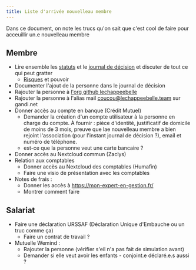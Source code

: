 ```yaml
---
title: Liste d'arrivée nouvelleau membre
---
```


Dans ce document, on note les trucs qu'on sait que c'est cool de faire pour acceuillir un.e nouvelleau membre

## Membre

- Lire ensemble les [statuts](./statuts.md) et le [journal de décision](./journal-de-décisions.md) et discuter de tout ce qui peut gratter
  - [Risques](./modele-de-menace.md) et pouvoir  
- Documenter l'ajout de la personne dans le journal de décision
- Rajouter la personne à [l'org github lechappeebelle](https://github.com/orgs/lechappeebelle/people)
- Rajouter la personne à l'alias mail coucou@lechappeebelle.team sur gandi.net
- Donner accès au compte en banque (Crédit Mutuel)
  - Demander la création d'un compte utilisateur à la personne en charge du compte. À fournir : pièce d'identité, justificatif de domicile de moins de 3 mois, preuve que lae nouvelleau membre a bien rejoint l'association (pour l'instant journal de décision ?), email et numéro de téléphone.
  - est-ce que la personne veut une carte bancaire ?
- Donner accès au Nextcloud commun (Zaclys)
- Relation aux comptables
  - Donner accès au Nextcloud des comptables (Humafin)
  - Faire une visio de présentation avec les comptables
- Notes de frais : 
  - Donner les accès à https://mon-expert-en-gestion.fr/
  - Montrer comment faire


## Salariat

- Faire une déclaration URSSAF (Déclaration Unique d'Embauche ou un truc comme ça)
  - Faire un contrat de travail ?
- Mutuelle Wemind : 
  - Rajouter la personne (vérifier s'eil n'a pas fait de simulation avant)
  - Demander si elle veut avoir les enfants - conjoint.e déclaré.e.s aussi ?


